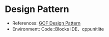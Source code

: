 # Design Pattern
- References: [GOF Design Pattern](http://www.cs.unc.edu/~stotts/GOF/hires/contfso.htm)
- Environment: Code::Blocks IDE、cppunitlite

